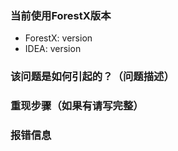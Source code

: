 ### 当前使用ForestX版本

- ForestX: version
- IDEA: version

### 该问题是如何引起的？（问题描述）

### 重现步骤（如果有请写完整）

### 报错信息
